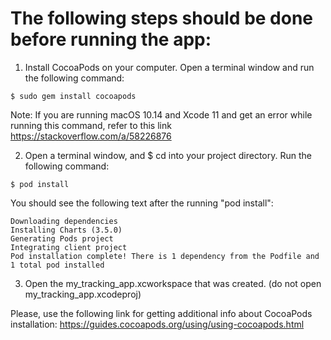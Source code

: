 

# The following steps should be done before running the app: 

1. Install CocoaPods on your computer. Open a terminal window and run the following command: 

```$ sudo gem install cocoapods``` 

Note: If you are running macOS 10.14 and Xcode 11 and get an error while running this command, refer to this link
https://stackoverflow.com/a/58226876 

2. Open a terminal window, and $ cd into your project directory. Run  the following command: 

```$ pod install``` 

You should see the following text after the running "pod install": 

```Analyzing dependencies
Downloading dependencies
Installing Charts (3.5.0)
Generating Pods project
Integrating client project
Pod installation complete! There is 1 dependency from the Podfile and 1 total pod installed
``` 

3. Open  the my_tracking_app.xcworkspace that was created. (do not  open my_tracking_app.xcodeproj)


Please, use the following link for getting additional info about CocoaPods installation:  https://guides.cocoapods.org/using/using-cocoapods.html
